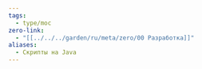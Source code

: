 ```yaml
---
tags:
  - type/moc
zero-link:
  - "[[../../../garden/ru/meta/zero/00 Разработка]]"
aliases:
  - Скрипты на Java
---
```


